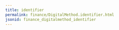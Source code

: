 ```yaml
---
title: identifier
permalink: finance/DigitalMethod.identifier.html
jsonid: finance_digitalmethod_identifier
---
```


